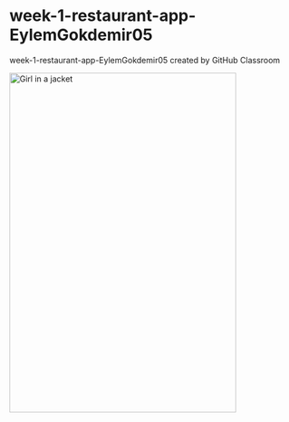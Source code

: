 # week-1-restaurant-app-EylemGokdemir05
week-1-restaurant-app-EylemGokdemir05 created by GitHub Classroom

<img src="https://github.com/react-native-bootcamp/week-1-restaurant-app-EylemGokdemir05/blob/master/resappss.png" alt="Girl in a jacket" width="400" height="600">
